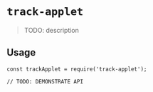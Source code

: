 # `track-applet`

> TODO: description

## Usage

```
const trackApplet = require('track-applet');

// TODO: DEMONSTRATE API
```
